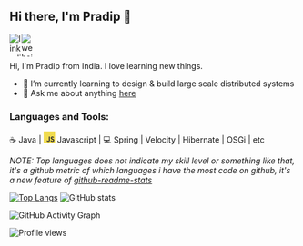 ## Hi there, I'm Pradip 👋

<a href="https://www.linkedin.com/in/pradip-mudi-5a418b8a/">
    <img align="left" src='https://cdn.jsdelivr.net/npm/simple-icons@3.0.1/icons/linkedin.svg' alt='linkedin' width="21px" height='40'>
</a> 
<a href="https://about.me/p.mudi">
    <img align="left" src='https://cdn.jsdelivr.net/npm/simple-icons@3.0.1/icons/icloud.svg' alt='website' width="21px" height='40'>
</a>

<br />
<br />

Hi, I'm Pradip from India. I love learning new things.



- 🌱 I’m currently learning to design & build large scale distributed systems
- 💬 Ask me about anything [here](https://github.com/pradipmudi/pradipmudi/issues)



### Languages and Tools:

☕️ Java | <code><img height="20" src="https://raw.githubusercontent.com/github/explore/80688e429a7d4ef2fca1e82350fe8e3517d3494d/topics/javascript/javascript.png"></code> Javascript | 💻 Spring | Velocity | Hibernate | OSGi | etc



*NOTE: Top languages does not indicate my skill level or something like that, it's a github metric of which languages i have the most code on github, it's a new feature of [github-readme-stats](https://github.com/anuraghazra/github-readme-stats)*


[![Top Langs](https://github-readme-stats.vercel.app/api/top-langs/?username=pradipmudi)](https://github.com/anuraghazra/github-readme-stats)      ![GitHub stats](https://github-readme-stats.vercel.app/api?username=pradipmudi&show_icons=true&count_private=true)  

![GitHub Activity Graph](https://activity-graph.herokuapp.com/graph?username=pradipmudi)   

![Profile views](https://gpvc.arturio.dev/pradipmudi)  
<html>
    <head>
        <meta name="google-site-verification" content="NVeBBb2-gWO2_Wjt0PFChFeUWv_bgfuHHeQpk53df7k" />
    </head>
    <body>
    </body>
</html>

